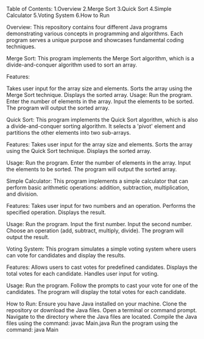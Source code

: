 Table of Contents:
1.Overview
2.Merge Sort
3.Quick Sort
4.Simple Calculator
5.Voting System
6.How to Run

Overview:
This repository contains four different Java programs demonstrating various concepts in programming and algorithms. Each program serves a unique purpose and showcases fundamental coding techniques.

Merge Sort:
This program implements the Merge Sort algorithm, which is a divide-and-conquer algorithm used to sort an array.

Features:

Takes user input for the array size and elements.
Sorts the array using the Merge Sort technique.
Displays the sorted array.
Usage:
Run the program.
Enter the number of elements in the array.
Input the elements to be sorted.
The program will output the sorted array.

Quick Sort:
This program implements the Quick Sort algorithm, which is also a divide-and-conquer sorting algorithm. It selects a 'pivot' element and partitions the other elements into two sub-arrays.

Features:
Takes user input for the array size and elements.
Sorts the array using the Quick Sort technique.
Displays the sorted array.

Usage:
Run the program.
Enter the number of elements in the array.
Input the elements to be sorted.
The program will output the sorted array.

Simple Calculator:
This program implements a simple calculator that can perform basic arithmetic operations: addition, subtraction, multiplication, and division.

Features:
Takes user input for two numbers and an operation.
Performs the specified operation.
Displays the result.

Usage:
Run the program.
Input the first number.
Input the second number.
Choose an operation (add, subtract, multiply, divide).
The program will output the result.

Voting System:
This program simulates a simple voting system where users can vote for candidates and display the results.

Features:
Allows users to cast votes for predefined candidates.
Displays the total votes for each candidate.
Handles user input for voting.

Usage:
Run the program.
Follow the prompts to cast your vote for one of the candidates.
The program will display the total votes for each candidate.

How to Run:
Ensure you have Java installed on your machine.
Clone the repository or download the Java files.
Open a terminal or command prompt.
Navigate to the directory where the Java files are located.
Compile the Java files using the command:
javac Main.java
Run the program using the command:
java Main
